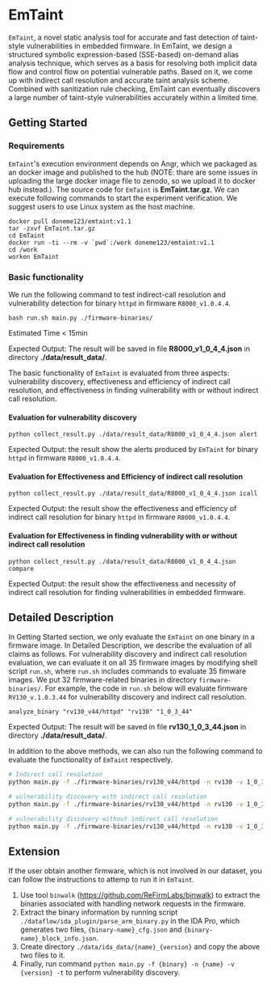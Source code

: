 # EmTaint

`EmTaint`, a novel static analysis tool for accurate and fast detection of taint-style vulnerabilities in embedded firmware. 
In EmTaint, we design a structured symbolic expression-based (SSE-based) on-demand alias analysis technique, which serves as a basis for resolving both implicit data flow and control flow on potential vulnerable paths. Based on it, we come up with indirect call resolution and accurate taint analysis scheme. Combined with sanitization rule checking, EmTaint can eventually discovers a large number of taint-style vulnerabilities accurately within a limited time.


## Getting Started

### Requirements

`EmTaint`'s execution environment depends on Angr, which we packaged as an docker image and published to the hub (NOTE: thare are some issues in uploading the large docker image file to zenodo, so we upload it to docker hub instead.). The source code for `EmTaint` is **EmTaint.tar.gz**.
We can execute following commands to start the experiment verification.
We suggest users to use Linux system as the host machine.

```
docker pull doneme123/emtaint:v1.1
tar -zxvf EmTaint.tar.gz
cd EmTaint
docker run -ti --rm -v `pwd`:/work doneme123/emtaint:v1.1
cd /work
workon EmTaint
```


### Basic functionality
We run the following command to test indirect-call resolution and vulnerability detection for binary `httpd` in firmware `R8000_v1.0.4.4`.

```
bash run.sh main.py ./firmware-binaries/
```

Estimated Time < 15min

Expected Output: The result will be saved in file **R8000_v1_0_4_4.json** in directory **./data/result_data/**.

The basic functionality of `EmTaint` is evaluated from three aspects: vulnerability discovery, effectiveness and efficiency of indirect call resolution,
and effectiveness in finding vulnerability with or without indirect call resolution.


#### Evaluation for vulnerability discovery

```
python collect_result.py ./data/result_data/R8000_v1_0_4_4.json alert
```

Expected Output: the result show the alerts produced by `EmTaint` for binary `httpd` in firmware `R8000_v1.0.4.4`.


#### Evaluation for Effectiveness and Efficiency of indirect call resolution

```
python collect_result.py ./data/result_data/R8000_v1_0_4_4.json icall
```

Expected Output: the result show the effectiveness and efficiency of indirect call resolution for binary `httpd` in firmware `R8000_v1.0.4.4`.


#### Evaluation for Effectiveness in finding vulnerability with or without indirect call resolution

```
python collect_result.py ./data/result_data/R8000_v1_0_4_4.json compare
```

Expected Output: the result show the effectiveness and necessity of indirect call resolution for finding vulnerabilities in embedded firmware.


## Detailed Description
In Getting Started section, we only evaluate the `EmTaint` on one binary in a firmware image.
In Detailed Description, we describe the evaluation of all claims as follows.
For vulnerability discovery and indirect call resolution evaluation,
we can evaluate it on all 35 firmware images by modifying shell script `run.sh`, where `run.sh` includes commands to evaluate 35 fimware images.
We put 32 firmware-related binaries in directory `firmware-binaries/`.
For example, the code in `run.sh` below will evaluate firmware `RV130_v.1.0.3.44` for vulnerability discovery and indirect call resolution.

```
analyze_binary "rv130_v44/httpd" "rv130" "1_0_3_44"
```
Expected Output: The result will be saved in file **rv130_1_0_3_44.json** in directory **./data/result_data/**.

In addition to the above methods, we can also run the following command to evaluate the functionality of `EmTaint` respectively.

```bash
# Indirect call resolution
python main.py -f ./firmware-binaries/rv130_v44/httpd -n rv130 -v 1_0_3_44 -i

# vulnerability discovery with indirect call resolution
python main.py -f ./firmware-binaries/rv130_v44/httpd -n rv130 -v 1_0_3_44 -t

# vulnerability discovery without indirect call resolution
python main.py -f ./firmware-binaries/rv130_v44/httpd -n rv130 -v 1_0_3_44 -t --resolve_icall 0
```


## Extension
If the user obtain another firmware, which is not involved in our dataset, you can follow the instructions to attemp to run it in `EmTaint`.

1) Use tool `binwalk` (https://github.com/ReFirmLabs/binwalk) to extract the binaries associated with handling network requests in the firmware.
2) Extract the binary information by running script `./dataflow/ida_plugin/parse_arm_binary.py` in the IDA Pro, which generates two files, `{binary-name}_cfg.json` and `{binary-name}_block_info.json`.
3) Create directory `./data/ida_data/{name}_{version}` and copy the above two files to it.
4) Finally, run command `python main.py -f {binary} -n {name} -v {version} -t` to perform vulnerability discovery.







